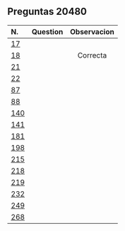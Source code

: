 ## Preguntas **20480**


| N. | Question | Observacion
| :--- | --- | :---:
| [17](./17/) |   | 
| [18](./18/) |   | Correcta
| [21](./21/) |   | 
| [22](./22/) |   | 
| [87](./87/) |   | 
| [88](./88/) |   | 
| [140](./140/) |   | 
| [141](./141/) |   | 
| [181](./181/) |   | 
| [198](./198/) |   | 
| [215](./215/) |   | 
| [218](./218/) |   | 
| [219](./219/) |   | 
| [232](./232/) |   | 
| [249](./249/) |   | 
| [268](./268/) |   | 
 
